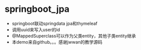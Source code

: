 # springboot_jpa
- springboot联动springdata jpa和thymeleaf 
- 调用uuid来写入user的id
- @MappedSuperclass可以作为父类entity，其他子类entity继承
- 本demo来自github。。。感谢jwwan的教学源码 
